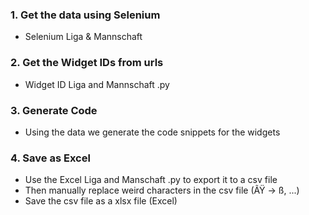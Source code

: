 ### 1. Get the data using Selenium

- Selenium Liga & Mannschaft

### 2. Get the Widget IDs from urls

- Widget ID Liga and Mannschaft .py

### 3. Generate Code

- Using the data we generate the code snippets for the widgets

### 4. Save as Excel

- Use the Excel Liga and Manschaft .py to export it to a csv file
- Then manually replace weird characters in the csv file (ÃŸ -> ß, ...)
- Save the csv file as a xlsx file (Excel)
